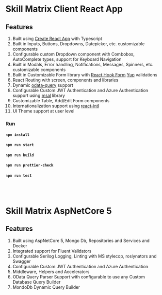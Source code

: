 # Skill Matrix Client React App

## Features

1. Built using [Create React App](https://github.com/facebook/create-react-app) with Typescript
2. Built in Inputs, Buttons, Dropdowns, Datepicker, etc. customizable components
3. Configurable custom Dropdown component with Combobox, AutoComplete types, support for Keyboard Navigation
4. Built in Modals, Error handling, Notifications, Messages, Spinners, etc. customizable components
5. Built in Customizable Form library with [React Hook Form](https://react-hook-form.com) [Yup](https://github.com/jquense/yup) validations
6. React Routing with screen, components and libraries
7. Dynamic [odata-query](https://www.npmjs.com/package/odata-query) support
8. Configurable Custom JWT Authentication and Azure Authentication support using [msal](https://www.npmjs.com/7ackage/@azure/msal-browser) library
9. Customizable Table, Add/Edit Form components
10. Internationalization support using [react-intl](https://github.com/formatjs/formatjs)
11. UI Theme support at user level

### Run

#### `npm install`

#### `npm run start`

#### `npm run build`

#### `npm run prettier-check`

#### `npm run test`

<br />
<br />

# Skill Matrix AspNetCore 5

## Features

1. Built using AspNetCore 5, Mongo Db, Repositories and Services and Docker
2. Integrated support for Fluent Validators
3. Configurable Serilog Logging, Linting with MS stylecop, roslynators and Swagger
4. Configurable Custom JWT Authentication and Azure Authentication
5. Middleware, Helpers and Accelerators
6. OData Query Parser Support with configurable to use any Custom Database Query Builder
7. MondoDb Dynamic Query Builder
